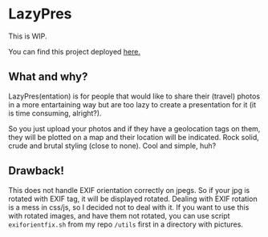 # LazyPres

This is WIP.

You can find this project deployed [here.](https://zemiret.github.io/lazypres/)

## What and why?

LazyPres(entation) is for people that would like to share their (travel)
photos in a more entartaining way but are too lazy to create a presentation for it
(it is time consuming, alright?).

So you just upload your photos and if they have a geolocation tags on them,
they will be plotted on a map and their location will be indicated.
Rock solid, crude and brutal styling (close to none).
Cool and simple, huh?

## Drawback!
This does not handle EXIF orientation correctly on jpegs.
So if your jpg is rotated with EXIF tag, it will be displayed rotated.
Dealing with EXIF rotation is a mess in css/js, so I decided not to deal with it.
If you want to use this with rotated images, and have them not rotated,
you can use script `exiforientfix.sh` from my repo `/utils` first in a directory
with pictures.

